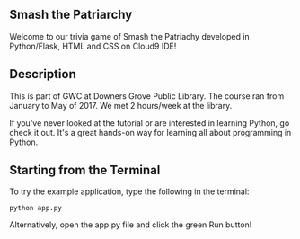 ## Smash the Patriarchy

Welcome to our trivia game of Smash the Patriachy developed in Python/Flask, HTML and CSS on Cloud9 IDE!

## Description
This is part of GWC at Downers Grove Public Library. The course ran from January to May of 2017. We met 2 hours/week at the library. 

If you've never looked at the tutorial or are interested in learning Python,
go check it out. It's a great hands-on way for learning all about programming
in Python.

## Starting from the Terminal

To try the example application, type the following in the terminal:

```
python app.py
```

Alternatively, open the app.py file and click the green Run
button!
